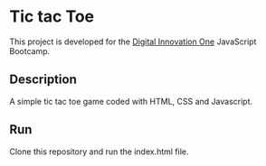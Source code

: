 # Tic tac Toe

This project is developed for the [Digital Innovation One](https://digitalinnovation.one) JavaScript Bootcamp.

## Description
A simple tic tac toe game coded with HTML, CSS and Javascript.

## Run

Clone this repository and run the index.html file.
